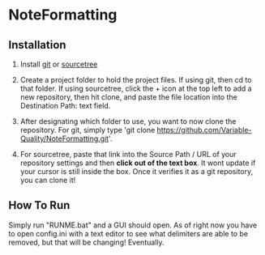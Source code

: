 # NoteFormatting

## Installation

1. Install [git](https://git-scm.com/downloads) or [sourcetree](https://www.sourcetreeapp.com/)
2. Create a project folder to hold the project files. If using git, then cd to that folder. If using sourcetree, click the + icon at the top left to add a new repository, then hit clone, and paste the file location into the Destination Path: text field.
3. After designating which folder to use, you want to now clone the repository. For git, simply type 'git clone https://github.com/Variable-Quality/NoteFormatting.git'.

4. For sourcetree, paste that link into the Source Path / URL of your repository settings and then **click out of the text box**. It wont update if your cursor is still inside the box. Once it verifies it as a git repository, you can clone it!


## How To Run

Simply run "RUNME.bat" and a GUI should open. As of right now you have to open config.ini with a text editor to see what delimiters are able to be removed, but that will be changing! Eventually.
